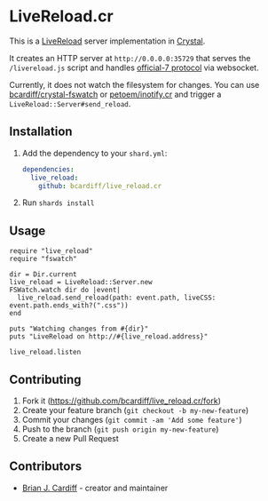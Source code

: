# LiveReload.cr

This is a [LiveReload](https://github.com/livereload/livereload-js) server implementation in [Crystal](http://crystal-lang.org/).

It creates an HTTP server at `http://0.0.0.0:35729` that serves the `/livereload.js` script and handles [official-7 protocol](http://livereload.com/api/protocol/) via websocket.

Currently, it does not watch the filesystem for changes. You can use [bcardiff/crystal-fswatch](https://github.com/bcardiff/crystal-fswatch) or [petoem/inotify.cr](https://github.com/petoem/inotify.cr) and trigger a `LiveReload::Server#send_reload`.

## Installation

1. Add the dependency to your `shard.yml`:

   ```yaml
   dependencies:
     live_reload:
       github: bcardiff/live_reload.cr
   ```

2. Run `shards install`

## Usage

```crystal
require "live_reload"
require "fswatch"

dir = Dir.current
live_reload = LiveReload::Server.new
FSWatch.watch dir do |event|
  live_reload.send_reload(path: event.path, liveCSS: event.path.ends_with?(".css"))
end

puts "Watching changes from #{dir}"
puts "LiveReload on http://#{live_reload.address}"

live_reload.listen
```

## Contributing

1. Fork it (<https://github.com/bcardiff/live_reload.cr/fork>)
2. Create your feature branch (`git checkout -b my-new-feature`)
3. Commit your changes (`git commit -am 'Add some feature'`)
4. Push to the branch (`git push origin my-new-feature`)
5. Create a new Pull Request

## Contributors

- [Brian J. Cardiff](https://github.com/bcardiff) - creator and maintainer
